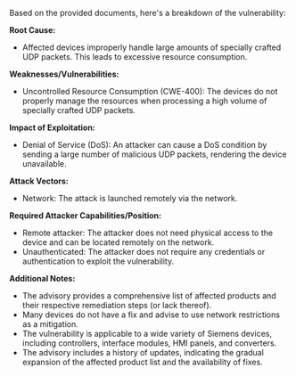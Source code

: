 Based on the provided documents, here's a breakdown of the vulnerability:

**Root Cause:**
- Affected devices improperly handle large amounts of specially crafted UDP packets. This leads to excessive resource consumption.

**Weaknesses/Vulnerabilities:**
- Uncontrolled Resource Consumption (CWE-400): The devices do not properly manage the resources when processing a high volume of specially crafted UDP packets.

**Impact of Exploitation:**
- Denial of Service (DoS): An attacker can cause a DoS condition by sending a large number of malicious UDP packets, rendering the device unavailable.

**Attack Vectors:**
- Network: The attack is launched remotely via the network.

**Required Attacker Capabilities/Position:**
- Remote attacker: The attacker does not need physical access to the device and can be located remotely on the network.
- Unauthenticated: The attacker does not require any credentials or authentication to exploit the vulnerability.

**Additional Notes:**
- The advisory provides a comprehensive list of affected products and their respective remediation steps (or lack thereof).
- Many devices do not have a fix and advise to use network restrictions as a mitigation.
- The vulnerability is applicable to a wide variety of Siemens devices, including controllers, interface modules, HMI panels, and converters.
- The advisory includes a history of updates, indicating the gradual expansion of the affected product list and the availability of fixes.